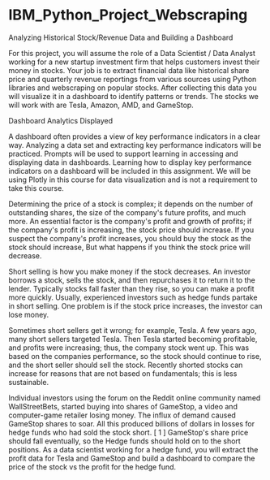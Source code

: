 # IBM_Python_Project_Webscraping
Analyzing Historical Stock/Revenue Data and Building a Dashboard


For this project, you will assume the role of a Data Scientist / Data Analyst working for a new startup investment firm that helps customers invest their money in stocks. Your job is to extract financial data like historical share price and quarterly revenue reportings from various sources using Python libraries and webscraping on popular stocks. After collecting this data you will visualize it in a dashboard to identify patterns or trends. The stocks we will work with are Tesla, Amazon, AMD, and GameStop.

Dashboard Analytics Displayed

A dashboard often provides a view of key performance indicators in a clear way. Analyzing a data set and extracting key performance indicators will be practiced. Prompts will be used to support learning in accessing and displaying data in dashboards. Learning how to display key performance indicators on a dashboard will be included in this assignment. We will be using Plotly in this course for data visualization and is not a requirement to take this course.

Determining the price of a stock is complex; it depends on the number of outstanding shares, the size of the company's future profits, and much more. An essential factor is the company's profit and growth of profits; if the company's profit is increasing, the stock price should increase. If you suspect the company's profit increases, you should buy the stock as the stock should increase, But what happens if you think the stock price will decrease.

Short selling is how you make money if the stock decreases. An investor borrows a stock, sells the stock, and then repurchases it to return it to the lender. Typically stocks fall faster than they rise, so you can make a profit more quickly. Usually, experienced investors such as hedge funds partake in short selling. One problem is if the stock price increases, the investor can lose money.

Sometimes short sellers get it wrong; for example, Tesla. A few years ago, many short sellers targeted Tesla. Then Tesla started becoming profitable, and profits were increasing; thus, the company stock went up. This was based on the companies performance, so the stock should continue to rise, and the short seller should sell the stock. Recently shorted stocks can increase for reasons that are not based on fundamentals; this is less sustainable.

Individual investors using the forum on the Reddit online community named WallStreetBets, started buying into shares of GameStop, a video and computer-game retailer losing money. The influx of demand caused GameStop shares to soar. All this produced billions of dollars in losses for hedge funds who had sold the stock short. [ 1 ] GameStop's share price should fall eventually, so the Hedge funds should hold on to the short positions. As a data scientist working for a hedge fund, you will extract the profit data for Tesla and GameStop and build a dashboard to compare the price of the stock vs the profit for the hedge fund.
